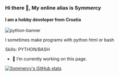 ### Hi there 👋, My online alias is Symmercy
#### I am a hobby developer from Croatia
![python-banner](https://github.com/Symmercy/Symmercy/assets/91673840/dcc06b06-dbc1-477b-81d3-280cf2c1a440)


I sometimes make programs with python html or bash

Skills: PYTHON/BASH

- 🔭 I’m currently working on this page.

[![Symmercy's GitHub stats](https://github-readme-stats.vercel.app/api?username=symmercy)](https://github.com/anuraghazra/github-readme-stats)





